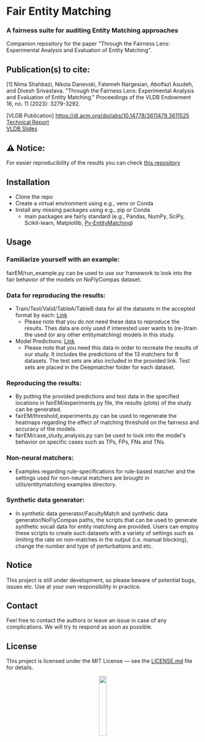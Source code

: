 # Fair Entity Matching

### A fairness suite for auditing Entity Matching approaches
Companion repository for the paper "Through the Fairness Lens: Experimental Analysis and Evaluation of Entity Matching". 


## Publication(s) to cite:
[1] Nima Shahbazi, Nikola Danevski, Fatemeh Nargesian, Abolfazl Asudeh, and Divesh Srivastava. "Through the Fairness Lens: Experimental Analysis and Evaluation of Entity Matching." Proceedings of the VLDB Endowment 16, no. 11 (2023): 3279-3292.

[VLDB Publication] <a href="https://dl.acm.org/doi/abs/10.14778/3611479.3611525">https://dl.acm.org/doi/abs/10.14778/3611479.3611525</a> <br>
[Technical Report](techrep.pdf) <br>
[VLDB Slides](FEM-Slides-VLDB23.pdf)

## :warning: Notice:
For easier reproducibility of the results you can check [this repository](https://github.com/UIC-InDeXLab/FairEMRepro)



## Installation
- Clone the repo
- Create a virtual environment using e.g., venv or Conda
- Install any missing packages using e.g., pip or Conda
  - main packages are fairly standard (e.g., Pandas, NumPy, SciPy, Scikit-learn, Matplotlib, [Py-EntityMatching](http://anhaidgroup.github.io/py_entitymatching/v0.3.3/index.html))

## Usage
### Familiarize yourself with an example:
fairEM/run_example.py can be used to use our framework to look into the fair behavior of the models on NoFlyCompas dataset.

### Data for reproducing the results:
- Train/Test/Valid/TableA/TableB data for all the datasets in the accepted format by each: [Link](https://drive.google.com/file/d/1ao-IyMffkUsTb5G8I2im9IQraz0mqT6v/view?usp=sharing) 
  - Please note that you do not need these data to reproduce the results. Thes data are only used if interested user wants to (re-)train the used (or any other entitymatching) models in this study.
- Model Predictions: [Link]([https://drive.google.com/file/d/1vJztJVfEh3Rf5QpPBmmyTB55FIY9Z-Ci/view?usp=sharing](https://drive.google.com/file/d/1qG9NC_6HGRbmK3-gEYK-6XijJNfHPgMy/view?usp=sharing)) 
  - Please note that you need this data in order to recreate the results of our study. It includes the predictions of the 13 matchers for 8 datasets. The test sets are also included in the provided link. Test sets are placed in the Deepmatcher folder for each dataset.

### Reproducing the results:
- By putting the provided predictions and test data in the specified locations in fairEM/experiments.py file, the results (plots) of the study
can be generated. 
- fairEM/threshold_experiments.py can be used to regenerate the heatmaps regarding the effect of matching threshold on the fairness and accuracy of the models. 
- fairEM/case_study_analysis.py can be used to look into the model's behavior on specific cases such as TPs, FPs, FNs and TNs.

### Non-neural matchers:
- Examples regarding rule-specifications for rule-based matcher and the settings used for non-neural matchers are brought in utils/entitymatching examples directory.

### Synthetic data generator:
- In synthetic data generator/FacultyMatch and synthetic data generator/NoFlyCompas paths, the scripts that can be used to generate synthetic socail data for entity matching are provided. Users can employ these scripts to create such datasets with a variety of settings such as limiting the rate on non-matches in the output (i.e. manual blocking), change the number and type of perturbations and etc.

## Notice
This project is still under development, so please beware of potential bugs, issues etc. Use at your own responsibility in practice.

## Contact
Feel free to contact the authors or leave an issue in case of any complications. We will try to respond as soon as possible.

## License

This project is licensed under the MIT License &mdash; see the [LICENSE.md](LICENSE.md) file for details.

<p align="center"><img width="20%" src="https://www.cs.uic.edu/~indexlab/imgs/InDeXLab2.gif"></p>

